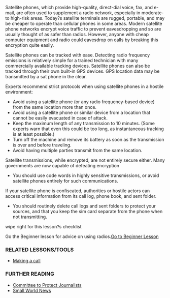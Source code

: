 Satellite phones, which provide high-quality, direct-dial voice, fax,
and e-mail, are often used to supplement a radio network, especially in
moderate- to high-risk areas. Today?s satellite terminals are rugged,
portable, and may be cheaper to operate than cellular phones in some
areas. Modern satellite phone networks encrypt voice traffic to prevent
eavesdropping and so are usually thought of as safer than radios.
However, anyone with cheap computer equipment and radio could eavesdrop
on calls by breaking this encryption quite easily.

Satellite phones can be tracked with ease. Detecting radio frequency
emissions is relatively simple for a trained technician with many
commercially available tracking devices. Satellite phones can also be
tracked through their own built-in GPS devices. GPS location data may be
transmitted by a sat phone in the clear.

Experts recommend strict protocols when using satellite phones in a
hostile environment:

-   Avoid using a satellite phone (or any radio frequency-based device)
    from the same location more than once.
-   Avoid using a satellite phone or similar device from a location that
    cannot be easily evacuated in case of attack.
-   Keep the maximum length of any transmission to 10 minutes. (Some
    experts warn that even this could be too long, as instantaneous
    tracking is at least possible.)
-   Turn off the machine and remove its battery as soon as the
    transmission is over and before traveling.
-   Avoid having multiple parties transmit from the same location.

Satellite transmissions, while encrypted, are not entirely secure
either. Many governments are now capable of defeating encryption

-   You should use code words in highly sensitive transmissions, or
    avoid satellite phones entirely for such communications.

If your satellite phone is confiscated, authorities or hostile actors
can access critical information from its call log, phone book, and sent
folder.

-   You should routinely delete call logs and sent folders to protect
    your sources, and that you keep the sim card separate from the phone
    when not transmitting.

wipe right for this lesson?s checklist

Go the Beginner lesson for advice on using radios.[Go to Beginner
Lesson](umbrella://lesson/radio/1)

### RELATED LESSONS/TOOLS

-   [Making a call](umbrella://lesson/making-call)

### FURTHER READING

-   [Committee to Protect
    Journalists](https://cpj.org/reports/2012/04/armed-conflict.php#6)
-   [Small World
    News](smallworldnews.tv/Guide/Guide_SatPhone_English.pdf)


